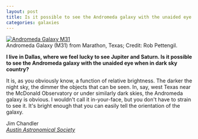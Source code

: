 ```yaml
---
layout: post
title: Is it possible to see the Andromeda galaxy with the unaided eye when in dark sky country within Texas?
categories: galaxies
---
```

<div class="image">
<a data-flickr-embed="true"  href="https://www.flickr.com/photos/robpettengill/20585545311/in/photolist-xn5ir2-8HbZfT-bRVhFM-wZfSub-aeR41i-yxqF1L-pfFJeY-7T7d72-jq9REH-7ambfP-6p4g1C-ftWKC9-6p4mt1-di4M3p-nBprJK-vRzcVm-7bD5SL-5ytHVj-wBpLiB-rDTTxS-rnS5yk-3mRoDF-p87npJ-6Bqdt4-72oit8-7micDP-xvXz7W-qcuTw4-wZyiny-qcuSPn-bbeigR-7ZsEn7-7i82iR-x9HRM-c3ZjRJ-4U9tom-5r395g-6BpdFN-iQGkBr-dE7i6D-3Exd4-3ExBb-3ExtF-3Exbx-3ExG3-3ExzB-3Exs5-3ExsN-3ExEQ-3ExCg" title="Andromeda Galaxy M31"><img src="https://farm1.staticflickr.com/577/20585545311_0d30e6d576_z.jpg" alt="Andromeda Galaxy M31"></a>
<div class="caption">Andromeda Galaxy (M31) from Marathon, Texas; Credit: Rob Pettengil.</div>
</div>

**I live in Dallas, where we feel lucky to see Jupiter and Saturn. Is it possible to see the Andromeda galaxy with the unaided eye when in dark sky country?**

It is, as you obviously know, a function of relative brightness. The darker the night sky, the dimmer the objects that can be seen. In, say, west Texas near the McDonald Observatory or under similarly dark skies, the Andromeda galaxy is obvious. I wouldn't call it in-your-face, but you don't have to strain to see it. It's bright enough that you can easily tell the orientation of the galaxy.

Jim Chandler<br>
[*Austin Astronomical Society*](http://www.austinastro.org)
